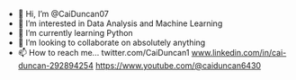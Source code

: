 - 👋 Hi, I’m @CaiDuncan07
- 👀 I’m interested in Data Analysis and Machine Learning
- 🌱 I’m currently learning Python
- 💞️ I’m looking to collaborate on absolutely anything
- 📫 How to reach me... twitter.com/CaiDuncan1
                        www.linkedin.com/in/cai-duncan-292894254
                        https://www.youtube.com/@caiduncan6430
                        

<!---
CaiDuncan07/CaiDuncan07 is a ✨ special ✨ repository because its `README.md` (this file) appears on your GitHub profile.
You can click the Preview link to take a look at your changes.
--->
